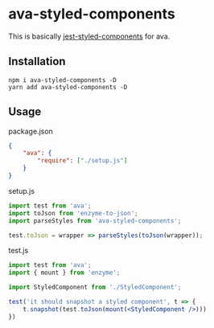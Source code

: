# ava-styled-components

This is basically [jest-styled-components](https://github.com/styled-components/jest-styled-components) for ava.

## Installation

```
npm i ava-styled-components -D
yarn add ava-styled-components -D
```

## Usage


package.json
```json
{
    "ava": {
        "require": ["./setup.js"]
    }
}
```

setup.js
```jsx
import test from 'ava';
import toJson from 'enzyme-to-json';
import parseStyles from 'ava-styled-components';

test.toJson = wrapper => parseStyles(toJson(wrapper));
```

test.js
```jsx
import test from 'ava';
import { mount } from 'enzyme';

import StyledComponent from './StyledComponent';

test('it should snapshot a styled component', t => {
    t.snapshot(test.toJson(mount(<StyledComponent />)))
})
```
